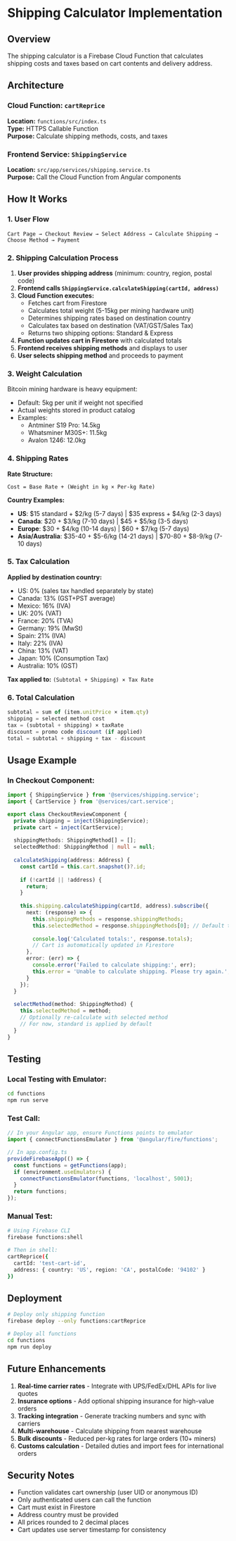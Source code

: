 # Shipping Calculator Implementation

## Overview
The shipping calculator is a Firebase Cloud Function that calculates shipping costs and taxes based on cart contents and delivery address.

## Architecture

### Cloud Function: `cartReprice`
**Location:** `functions/src/index.ts`  
**Type:** HTTPS Callable Function  
**Purpose:** Calculate shipping methods, costs, and taxes

### Frontend Service: `ShippingService`
**Location:** `src/app/services/shipping.service.ts`  
**Purpose:** Call the Cloud Function from Angular components

## How It Works

### 1. User Flow
```
Cart Page → Checkout Review → Select Address → Calculate Shipping → Choose Method → Payment
```

### 2. Shipping Calculation Process

1. **User provides shipping address** (minimum: country, region, postal code)
2. **Frontend calls `ShippingService.calculateShipping(cartId, address)`**
3. **Cloud Function executes:**
   - Fetches cart from Firestore
   - Calculates total weight (5-15kg per mining hardware unit)
   - Determines shipping rates based on destination country
   - Calculates tax based on destination (VAT/GST/Sales Tax)
   - Returns two shipping options: Standard & Express
4. **Function updates cart in Firestore** with calculated totals
5. **Frontend receives shipping methods** and displays to user
6. **User selects shipping method** and proceeds to payment

### 3. Weight Calculation
Bitcoin mining hardware is heavy equipment:
- Default: 5kg per unit if weight not specified
- Actual weights stored in product catalog
- Examples:
  - Antminer S19 Pro: 14.5kg
  - Whatsminer M30S+: 11.5kg
  - Avalon 1246: 12.0kg

### 4. Shipping Rates

**Rate Structure:**
```
Cost = Base Rate + (Weight in kg × Per-kg Rate)
```

**Country Examples:**
- **US**: $15 standard + $2/kg (5-7 days) | $35 express + $4/kg (2-3 days)
- **Canada**: $20 + $3/kg (7-10 days) | $45 + $5/kg (3-5 days)
- **Europe**: $30 + $4/kg (10-14 days) | $60 + $7/kg (5-7 days)
- **Asia/Australia**: $35-40 + $5-6/kg (14-21 days) | $70-80 + $8-9/kg (7-10 days)

### 5. Tax Calculation

**Applied by destination country:**
- US: 0% (sales tax handled separately by state)
- Canada: 13% (GST+PST average)
- Mexico: 16% (IVA)
- UK: 20% (VAT)
- France: 20% (TVA)
- Germany: 19% (MwSt)
- Spain: 21% (IVA)
- Italy: 22% (IVA)
- China: 13% (VAT)
- Japan: 10% (Consumption Tax)
- Australia: 10% (GST)

**Tax applied to:** `(Subtotal + Shipping) × Tax Rate`

### 6. Total Calculation

```typescript
subtotal = sum of (item.unitPrice × item.qty)
shipping = selected method cost
tax = (subtotal + shipping) × taxRate
discount = promo code discount (if applied)
total = subtotal + shipping + tax - discount
```

## Usage Example

### In Checkout Component:

```typescript
import { ShippingService } from '@services/shipping.service';
import { CartService } from '@services/cart.service';

export class CheckoutReviewComponent {
  private shipping = inject(ShippingService);
  private cart = inject(CartService);
  
  shippingMethods: ShippingMethod[] = [];
  selectedMethod: ShippingMethod | null = null;
  
  calculateShipping(address: Address) {
    const cartId = this.cart.snapshot()?.id;
    
    if (!cartId || !address) {
      return;
    }
    
    this.shipping.calculateShipping(cartId, address).subscribe({
      next: (response) => {
        this.shippingMethods = response.shippingMethods;
        this.selectedMethod = response.shippingMethods[0]; // Default to standard
        
        console.log('Calculated totals:', response.totals);
        // Cart is automatically updated in Firestore
      },
      error: (err) => {
        console.error('Failed to calculate shipping:', err);
        this.error = 'Unable to calculate shipping. Please try again.';
      }
    });
  }
  
  selectMethod(method: ShippingMethod) {
    this.selectedMethod = method;
    // Optionally re-calculate with selected method
    // For now, standard is applied by default
  }
}
```

## Testing

### Local Testing with Emulator:
```bash
cd functions
npm run serve
```

### Test Call:
```typescript
// In your Angular app, ensure Functions points to emulator
import { connectFunctionsEmulator } from '@angular/fire/functions';

// In app.config.ts
provideFirebaseApp(() => {
  const functions = getFunctions(app);
  if (environment.useEmulators) {
    connectFunctionsEmulator(functions, 'localhost', 5001);
  }
  return functions;
});
```

### Manual Test:
```bash
# Using Firebase CLI
firebase functions:shell

# Then in shell:
cartReprice({ 
  cartId: 'test-cart-id', 
  address: { country: 'US', region: 'CA', postalCode: '94102' } 
})
```

## Deployment

```bash
# Deploy only shipping function
firebase deploy --only functions:cartReprice

# Deploy all functions
cd functions
npm run deploy
```

## Future Enhancements

1. **Real-time carrier rates** - Integrate with UPS/FedEx/DHL APIs for live quotes
2. **Insurance options** - Add optional shipping insurance for high-value orders
3. **Tracking integration** - Generate tracking numbers and sync with carriers
4. **Multi-warehouse** - Calculate shipping from nearest warehouse
5. **Bulk discounts** - Reduced per-kg rates for large orders (10+ miners)
6. **Customs calculation** - Detailed duties and import fees for international orders

## Security Notes

- Function validates cart ownership (user UID or anonymous ID)
- Only authenticated users can call the function
- Cart must exist in Firestore
- Address country must be provided
- All prices rounded to 2 decimal places
- Cart updates use server timestamp for consistency
